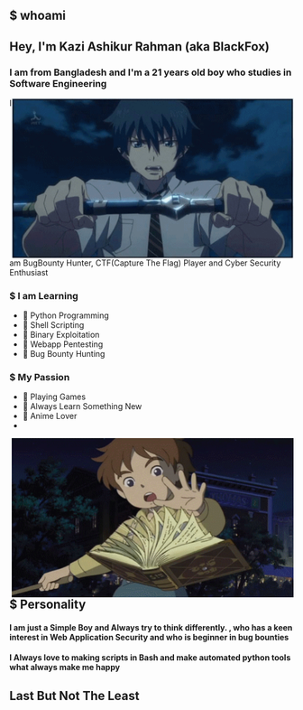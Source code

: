 ## $ whoami

<h2> Hey, I'm Kazi Ashikur Rahman (aka BlackFox)</h2>
<h3>I am from Bangladesh and I'm a 21 years old boy who studies in <b>Software Engineering</b></h3>

<img hight="400" width="500" alt="GIF" align="right" src="https://github.com/0xblackfox/0xblackfox/blob/main/Intro/Amino%20Rage.gif">
I am BugBounty Hunter, CTF(Capture The Flag) Player and Cyber Security Enthusiast

### $ I am Learning
  - 🔰 Python Programming
  - 🔰 Shell Scripting
  - 🔰 Binary Exploitation
  - 🔰 Webapp Pentesting
  - 🔰 Bug Bounty Hunting

### $ My Passion 
  - 🔰 Playing Games
  - 🔰 Always Learn Something New
  - 🔰 Anime Lover
  - 
<img hight="400" width="500" alt="GIF" align="right" src="https://github.com/0xblackfox/0xblackfox/blob/main/Intro/reading%20book.gif">

## $ Personality
#### I am just a Simple Boy and Always try to think differently. , who has a keen interest in Web Application Security and who is beginner in bug bounties 

#### I Always love to making scripts in Bash and make automated python tools what always make me happy

## Last But Not The Least
